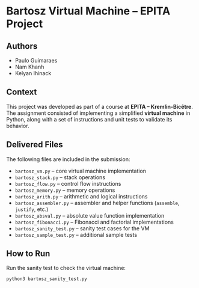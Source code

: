 # Bartosz Virtual Machine – EPITA Project

## Authors
- Paulo Guimaraes  
- Nam Khanh  
- Kelyan Ihinack  

## Context
This project was developed as part of a course at **EPITA – Kremlin-Bicêtre**.  
The assignment consisted of implementing a simplified **virtual machine** in Python, along with a set of instructions and unit tests to validate its behavior.

## Delivered Files
The following files are included in the submission:

- `bartosz_vm.py` – core virtual machine implementation  
- `bartosz_stack.py` – stack operations  
- `bartosz_flow.py` – control flow instructions  
- `bartosz_memory.py` – memory operations  
- `bartosz_arith.py` – arithmetic and logical instructions  
- `bartosz_assembler.py` – assembler and helper functions (`assemble`, `justify`, etc.)  
- `bartosz_absval.py` – absolute value function implementation  
- `bartosz_fibonacci.py` – Fibonacci and factorial implementations  
- `bartosz_sanity_test.py` – sanity test cases for the VM  
- `bartosz_sample_test.py` – additional sample tests

## How to Run
Run the sanity test to check the virtual machine:

```bash
python3 bartosz_sanity_test.py
